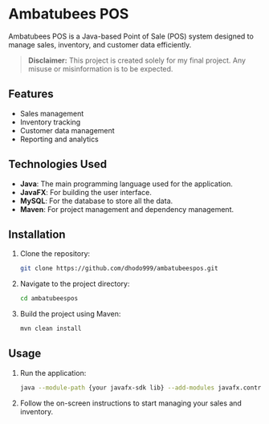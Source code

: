 # Ambatubees POS

Ambatubees POS is a Java-based Point of Sale (POS) system designed to manage sales, inventory, and customer data efficiently.

> **Disclaimer:** This project is created solely for my final project. Any misuse or misinformation is to be expected.

## Features

- Sales management
- Inventory tracking
- Customer data management
- Reporting and analytics

## Technologies Used

- **Java**: The main programming language used for the application.
- **JavaFX**: For building the user interface.
- **MySQL**: For the database to store all the data.
- **Maven**: For project management and dependency management.

## Installation

1. Clone the repository:
    ```sh
    git clone https://github.com/dhodo999/ambatubeespos.git
    ```
2. Navigate to the project directory:
    ```sh
    cd ambatubeespos
    ```
3. Build the project using Maven:
    ```sh
    mvn clean install
    ```

## Usage

1. Run the application:
    ```sh
    java --module-path {your javafx-sdk lib} --add-modules javafx.controls,javafx.fxml -jar target/ambatubeespos-1.0.jar
    ```
2. Follow the on-screen instructions to start managing your sales and inventory.